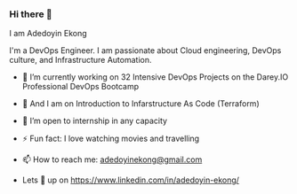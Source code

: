 ### Hi there 👋

 I am Adedoyin Ekong

 I'm a DevOps Engineer. I am passionate about Cloud engineering, DevOps culture, and Infrastructure Automation.
 
- 🔭 I’m currently working on 32 Intensive DevOps Projects on the Darey.IO Professional DevOps Bootcamp

- 🌱 And I am on Introduction to Infarstructure As Code (Terraform)

-  👯 I’m open to internship in any capacity

-  ⚡ Fun fact: I love watching movies and travelling

- 📫 How to reach me: adedoyinekong@gmail.com

- Lets 🔗 up on https://www.linkedin.com/in/adedoyin-ekong/

  


<!--- 
**doyindevops/doyindevops** is a ✨ _special_ ✨ repository because its `README.md` (this file) appears on your GitHub profile.

Here are some ideas to get you started:



-
- 🤔 I’m looking for help with ...
- 💬 Ask me about ...

- 😄 Pronouns: ...

-->
